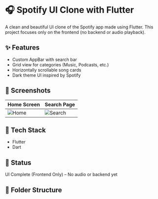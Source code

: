 # 🎧 Spotify UI Clone with Flutter

A clean and beautiful UI clone of the Spotify app made using Flutter. This project focuses only on the frontend (no backend or audio playback).

## ✨ Features

- Custom AppBar with search bar
- Grid view for categories (Music, Podcasts, etc.)
- Horizontally scrollable song cards
- Dark theme UI inspired by Spotify

## 📸 Screenshots

| Home Screen | Search Page |
|-------------|-------------|
| ![Home](assets/screenshots/spotify_home.png) | ![Search](assets/screenshots/spotify_search.png) |

## 📱 Tech Stack

- Flutter
- Dart

## 🚧 Status

UI Complete (Frontend Only) – No audio or backend yet

## 📂 Folder Structure

